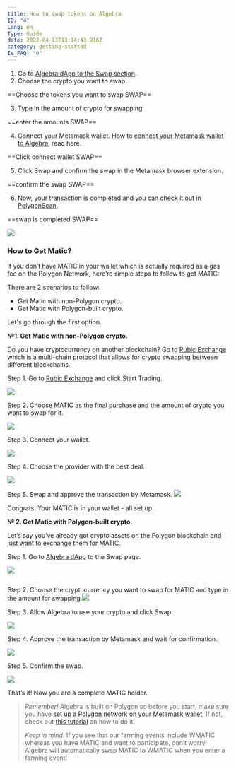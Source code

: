```yaml
---
title: How to swap tokens on Algebra
ID: "4"
Lang: en
Type: Guide
date: 2022-04-13T13:14:43.916Z
category: getting-started
Is_FAQ: "0"
---
```

1. Go to [Algebra dApp to the Swap section](https://app.algebra.finance/#/swap).
2. Choose the crypto you want to swap.



\==Choose the tokens you want to swap SWAP==



3. Type in the amount of crypto for swapping.



\==enter the amounts SWAP==



4. Connect your Metamask wallet. How to [connect your Metamask wallet to Algebra](https://docs.google.com/document/d/1GRzlSy1AAh4iRKR9W30OCUtmTr3_7gVdK4Pzq-9MWCo/edit#heading=h.mzlxqtlu19d), read here.



\==Click connect wallet SWAP==



5. Click Swap and confirm the swap in the Metamask browser extension.



\==confirm the swap SWAP==



6. Now, your transaction is completed and you can check it out in [PolygonScan](https://polygonscan.com/).



\==swap is completed SWAP==



![](https://lh6.googleusercontent.com/uZEJx-Xn_5j4Y1PF-zaNvDYE94ek7BB1pXI-f0oZrffoEaUp6Gsk2kadpt8AWWhCiGg6JUrI0S3KcgDKlQXtbkVnEm-ra9XxAL9Cmk7OMJEjUmxfv9Jmwu3hGUjjHsIwwnQQDxVz)

### How to Get Matic?

If you don’t have MATIC in your wallet which is actually required as a gas fee on the Polygon Network, here’re simple steps to follow to get MATIC:

There are 2 scenarios to follow:

* Get Matic with non-Polygon crypto.
* Get Matic with Polygon-built crypto. 

Let's go through the first option. 

**№1. Get Matic with non-Polygon crypto.**

Do you have cryptocurrency on another blockchain? Go to [Rubic Exchange](https://rubic.exchange/) which is a multi-chain protocol that allows for crypto swapping between different blockchains. 

Step 1. Go to [Rubic Exchange](https://rubic.exchange/) and click Start Trading. 

![](https://lh3.googleusercontent.com/7_1H2MDu-VMPC9oGiyM1Jm_dm6H6eaGqlPw4Xhuw5jdRmGdyLQx7XstEJszFFv-5hwKXRmVDmL9gD3i-uu63a8_KnRL04Mc-ZIQ4vwkhDEGE1Wvcxt0oAsVOjK9rsMxUGIw28rz1)

Step 2. Choose MATIC as the final purchase and the amount of crypto you want to swap for it. 

![](https://lh5.googleusercontent.com/xaupeurncVPqpLrB5EMeLKH1Rp5gP6egBwothqFRJXnA2VdGqjWj7n-05uGSumHU-9oks3IpdNSB9DuYqZ1PoA2UP2QVxxB4HQEjy6gpgrR7LjpLWYvao4e4gI_tPDqxPI9EOA6N)

Step 3. Connect your wallet.

![](https://lh6.googleusercontent.com/bVmptrL3R53cF1adGJxcRAPDOuyZ9WOsvsyHc9ULCU3rB26xAA8YFTva608ZJqSVKSur_ovc3lguUypy0WXEoryR6eJRHtVKTrCkjcj7ySf9cl2F3ttTKXz7qtDAhrAKCBktkFRe)

Step 4. Choose the provider with the best deal.

![](https://lh6.googleusercontent.com/CF3dStaUVaQFj1MpY6K-qqEaEyxpM8ygQD3_YJHU4vSCvnSh7DmBDZdrs5rSptQC9z7_Wj7l8DyjuSLTfhF-1yXgIxFsa25bYRTAdnF-iVmBM4P02IolPgA_O6M19NGItGB3nM0q)

Step 5. Swap and approve the transaction by Metamask. ![](https://lh3.googleusercontent.com/gNr-TdyhpDEtZ2fNnMwma4yxCzhsY3TSEY3pL20SObhA8XN_7IfzMVINkNJCGZ5enhBMweug7aLCYQD1-DjHbWZYgzWZajx8UhKtxsNCDu8wzb43Emlk8oA01_isEbTJyvMugwar)

Congrats! Your MATIC is in your wallet - all set up. 

**№ 2. Get Matic with Polygon-built crypto.** 

Let’s say you’ve already got crypto assets on the Polygon blockchain and just want to exchange them for MATIC.

Step 1. Go to [Algebra dApp](https://app.algebra.finance/#/swap) to the Swap page.

![](https://lh6.googleusercontent.com/99bFGZYMhYgh0UD1PPc4T9R12A2ybMIczNxewmO2OanSXZhDiZXRpz5PE_bjPjBgbL6JCi85Oi-3UcYSe34fto2_ZbLmO53166d7iK-5N5B-D0eO6f5N1H6AM2nPMGdsx168PIzb)

![]()

Step 2. Choose the cryptocurrency you want to swap for MATIC and type in the amount for swapping.![](https://lh6.googleusercontent.com/6n3AOr_SKCuduUkZa73IGSYMbnTFrFKALadaeJI4JfSNE0Kjl004f4dqdUWY9AXJPU8cYt2G4Iyq0JA0Ssht0xE_KFEE7OQMcxNNHxPZVogpDPjp-8dApCas5aF01U7H2os0gU5B)

Step 3. Allow Algebra to use your crypto and click Swap.

![](https://lh3.googleusercontent.com/Q9TOBA30lIEm0PJaRttlEt87GD50viKpGzg0aG9vpdtQNKTW414S4-4jqfaWYX9BfWFxjo317oykG68Odl3Qvs7D6uPUneDYYX0hDkL-fP7PYPNNF2DNezxI3ZvdaDjqb8tkknbb)

Step 4. Approve the transaction by Metamask and wait for confirmation.

![](https://lh5.googleusercontent.com/nUmVpuE6AmQY-EJoRUjIkwYBmtmZQhwYdxLIuhxV5A1Cikr5PzzRqt8m6Nqxe6-qvT93O5-2zqIqoDmOORrdIcaUqfUJx66OzaQfHwPpni7NrTopZwJ2Rr35C_7S7-CU7m22z-mr)

Step 5. Confirm the swap.

![](https://lh5.googleusercontent.com/RQHeParHjkyRAyP188IzkLw0z-KIwqM8VG6AvFTSxHa6kZsFB5v0I3wsKt0_-A6gIa8fQuUMEzoACYWo06USAW0FrK2vKZBDGUgnRUyUMXSXDO6satfEY27L2ma2B_JgqBu9QQPm)

That’s it! Now you are a complete MATIC holder.

> *Remember!* Algebra is built on Polygon so before you start, make sure you have [set up a Polygon network on your Metamask wallet](https://medium.com/@crypto_algebra/guide-to-setting-up-polygon-matic-mainnet-for-metamask-on-algebra-finance-e17389cb7f76). If not, check out [this tutorial](https://medium.com/@crypto_algebra/guide-to-setting-up-polygon-matic-mainnet-for-metamask-on-algebra-finance-e17389cb7f76) on how to do it!
>
> *Keep in mind:* If you see that our farming events include WMATIC whereas you have MATIC and want to participate, don’t worry! Algebra will automatically swap MATIC to WMATIC when you enter a farming event!